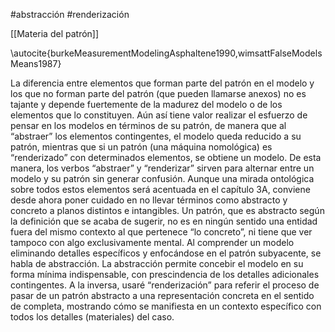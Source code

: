 

#abstracción
#renderización

[[Materia del patrón]]

\autocite{burkeMeasurementModelingAsphaltene1990,wimsattFalseModelsMeans1987}

La diferencia entre elementos que forman parte del patrón en el modelo y los que no forman parte del patrón (que pueden llamarse anexos) no es tajante y depende fuertemente de la madurez del modelo o de los elementos que lo constituyen. Aún así tiene valor realizar el esfuerzo de pensar en los modelos en términos de su patrón, de manera que al “abstraer” los elementos contingentes, el modelo queda reducido a su patrón, mientras que si un patrón (una máquina nomológica) es “renderizado” con determinados elementos, se obtiene un modelo. De esta manera, los verbos “abstraer” y “renderizar” sirven para alternar entre un modelo y su patrón sin generar confusión. Aunque una mirada ontológica sobre todos estos elementos será acentuada en el capítulo 3A, conviene desde ahora poner cuidado en no llevar términos como abstracto y concreto a planos distintos e intangibles. Un patrón, que es abstracto según la definición que se acaba de sugerir, no es en ningún sentido una entidad fuera del mismo contexto al que pertenece “lo concreto”, ni tiene que ver tampoco con algo exclusivamente mental. Al comprender un modelo eliminando detalles específicos y enfocándose en el patrón subyacente, se habla de abstracción. La abstracción permite concebir el modelo en su forma mínima indispensable, con prescindencia de los detalles adicionales contingentes. A la inversa, usaré “renderización” para referir el proceso de pasar de un patrón abstracto a una representación concreta en el sentido de completa, mostrando cómo se manifiesta en un contexto específico con todos los detalles (materiales) del caso.